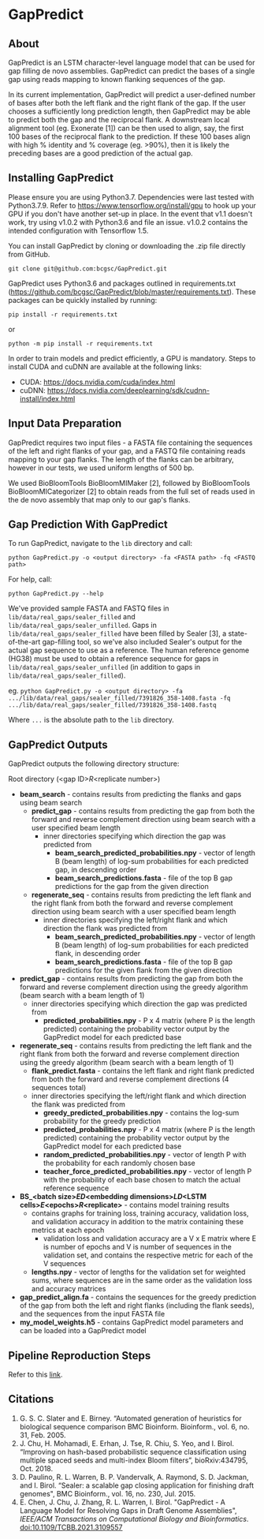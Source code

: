 # GapPredict
## About
GapPredict is an LSTM character-level language model that can be used for gap filling de novo assemblies. GapPredict can predict the bases of a single gap using reads mapping to known flanking sequences of the gap. 

In its current implementation, GapPredict will predict a user-defined number of bases after both the left flank and the right flank of the gap. If the user chooses a sufficiently long prediction length, then GapPredict may be able to predict both the gap and the reciprocal flank. A downstream local alignment tool (eg. Exonerate [1]) can be then used to align, say, the first 100 bases of the reciprocal flank to the prediction. If these 100 bases align with high % identity and % coverage (eg. >90%), then it is likely the preceding bases are a good prediction of the actual gap.

## Installing GapPredict
Please ensure you are using Python3.7. Dependencies were last tested with Python3.7.9. Refer to https://www.tensorflow.org/install/gpu to hook up your GPU if you don't have another set-up in place.
In the event that v1.1 doesn't work, try using v1.0.2 with Python3.6 and file an issue. v1.0.2 contains the intended configuration with Tensorflow 1.5.

You can install GapPredict by cloning or downloading the .zip file directly from GitHub.

`git clone git@github.com:bcgsc/GapPredict.git`

GapPredict uses Python3.6 and packages outlined in requirements.txt (https://github.com/bcgsc/GapPredict/blob/master/requirements.txt). These packages can be quickly installed by running:

`pip install -r requirements.txt`

or

`python -m pip install -r requirements.txt`

In order to train models and predict efficiently, a GPU is mandatory. Steps to install CUDA and cuDNN are available at the following links:

* CUDA: https://docs.nvidia.com/cuda/index.html
* cuDNN: https://docs.nvidia.com/deeplearning/sdk/cudnn-install/index.html

## Input Data Preparation
GapPredict requires two input files - a FASTA file containing the sequences of the left and right flanks of your gap, and a FASTQ file containing reads mapping to your gap flanks. The length of the flanks can be arbitrary, however in our tests, we used uniform lengths of 500 bp.

We used BioBloomTools BioBloomMIMaker [2], followed by BioBloomTools BioBloomMICategorizer [2] to obtain reads from the full set of reads used in the de novo assembly that map only to our gap's flanks.

## Gap Prediction With GapPredict
To run GapPredict, navigate to the `lib` directory and call:

`python GapPredict.py -o <output directory> -fa <FASTA path> -fq <FASTQ path>`

For help, call:

`python GapPredict.py --help`

We've provided sample FASTA and FASTQ files in `lib/data/real_gaps/sealer_filled` and `lib/data/real_gaps/sealer_unfilled`. Gaps in `lib/data/real_gaps/sealer_filled` have been filled by Sealer [3], a state-of-the-art gap-filling tool, so we've also included Sealer's output for the actual gap sequence to use as a reference. The human reference genome (HG38) must be used to obtain a reference sequence for gaps in `lib/data/real_gaps/sealer_unfilled` (in addition to gaps in `lib/data/real_gaps/sealer_filled`).

eg. `python GapPredict.py -o <output directory> -fa .../lib/data/real_gaps/sealer_filled/7391826_358-1408.fasta -fq .../lib/data/real_gaps/sealer_filled/7391826_358-1408.fastq`

Where `...` is the absolute path to the `lib` directory.
## GapPredict Outputs
GapPredict outputs the following directory structure:

Root directory (\<gap ID\>_R_\<replicate number\>)
* **beam_search** - contains results from predicting the flanks and gaps using beam search
  * **predict_gap** - contains results from predicting the gap from both the forward and reverse complement direction using beam search with a user specified beam length
    * inner directories specifying which direction the gap was predicted from
      * **beam_search_predicted_probabilities.npy** - vector of length B (beam length) of log-sum probabilities for each predicted gap, in descending order 
      * **beam_search_predictions.fasta** - file of the top B gap predictions for the gap from the given direction
  * **regenerate_seq** - contains results from predicting the left flank and the right flank from both the forward and reverse complement direction using beam search with a user specified beam length
    * inner directories specifying the left/right flank and which direction the flank was predicted from
      * **beam_search_predicted_probabilities.npy** - vector of length B (beam length) of log-sum probabilities for each predicted flank, in descending order 
      * **beam_search_predictions.fasta** - file of the top B gap predictions for the given flank from the given direction
* **predict_gap** - contains results from predicting the gap from both the forward and reverse complement direction using the greedy algorithm (beam search with a beam length of 1)
    * inner directories specifying which direction the gap was predicted from
      * **predicted_probabilities.npy** - P x 4 matrix (where P is the length predicted) containing the probability vector output by the GapPredict model for each predicted base
* **regenerate_seq** - contains results from predicting the left flank and the right flank from both the forward and reverse complement direction using the greedy algorithm (beam search with a beam length of 1)
    * **flank_predict.fasta** - contains the left flank and right flank predicted from both the forward and reverse complement directions (4 sequences total)
    * inner directories specifying the left/right flank and which direction the flank was predicted from
      * **greedy_predicted_probabilities.npy** - contains the log-sum probability for the greedy prediction
      * **predicted_probabilities.npy** - P x 4 matrix (where P is the length predicted) containing the probability vector output by the GapPredict model for each predicted base
      * **random_predicted_probabilities.npy** - vector of length P with the probability for each randomly chosen base
      * **teacher_force_predicted_probabilities.npy** - vector of length P with the probability of each base chosen to match the actual reference sequence
* **BS_\<batch size\>_ED_\<embedding dimensions\>_LD_\<LSTM cells\>_E_\<epochs\>_R_\<replicate\>** - contains model training results
  * contains graphs for training loss, training accuracy, validation loss, and validation accuracy in addition to the matrix containing these metrics at each epoch
    * validation loss and validation accuracy are a V x E matrix where E is number of epochs and V is number of sequences in the validation set, and contains the respective metric for each of the V sequences
  * **lengths.npy** - vector of lengths for the validation set for weighted sums, where sequences are in the same order as the validation loss and accuracy matrices
* **gap_predict_align.fa** - contains the sequences for the greedy prediction of the gap from both the left and right flanks (including the flank seeds), and the sequences from the input FASTA file 
* **my_model_weights.h5** - contains GapPredict model parameters and can be loaded into a GapPredict model

## Pipeline Reproduction Steps
Refer to this [link](https://github.com/bcgsc/GapPredict/tree/v1.0doc/scripts).

## Citations
1.	G. S. C. Slater and E. Birney. “Automated generation of heuristics for biological sequence comparison BMC Bioinform. Bioinform., vol. 6, no. 31, Feb. 2005.
2.	J. Chu, H. Mohamadi, E. Erhan, J. Tse, R. Chiu, S. Yeo, and I. Birol. “Improving on hash-based probabilistic sequence classification using multiple spaced seeds and multi-index Bloom filters”, bioRxiv:434795, Oct. 2018.
3.  D. Paulino, R. L. Warren, B. P. Vandervalk, A. Raymond, S. D. Jackman, and I. Birol. “Sealer: a scalable gap closing application for finishing draft genomes", BMC Bioinform., vol. 16, no. 230, Jul. 2015.
4.  E. Chen, J. Chu, J. Zhang, R. L. Warren, I. Birol. "GapPredict - A Language Model for Resolving Gaps in Draft Genome Assemblies", _IEEE/ACM Transactions on Computational Biology and Bioinformatics_. [doi:10.1109/TCBB.2021.3109557](http://dx.doi.org/10.1109/TCBB.2021.3109557)
